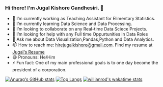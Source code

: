 ### Hi there! I'm Jugal Kishore Gandhesiri. 👋



- 🔭 I’m currently working as Teaching Assistant for Elimentary Statistics.
- 🌱 I’m currently learning Data Science and Data Processing.
- 👯 I’m looking to collaborate on any Real-time Data Sciece Projects.
- 🤔 I’m looking for help with any Full time Oppurtunities in Data Roles
- 💬 Ask me about Data Visualization,Pandas,Python and Data Analytics.
- 📫 How to reach me: hirejugalkishore@gmail.com. Find my resume at [Jugal's Resume](https://github.com/gandesirijugalkishore/gandesirijugalkishore/blob/main/Resume.pdf)
- 😄 Pronouns: He/Him
- ⚡ Fun fact: One of my main professional goals is to one day become the president of a corporation.

[![Anurag's GitHub stats](https://github-readme-stats.vercel.app/api?username=gandesirijugalkishore)](https://github.com/gandesirijugalkishore)
[![Top Langs](https://github-readme-stats.vercel.app/api/top-langs/?username=gandesirijugalkishore&layout=compact)](https://github.com/gandesirijugalkishore)
[![willianrod's wakatime stats](https://github-readme-stats.vercel.app/api/wakatime?username=gandesirijugalkishore)](https://github.com/gandesirijugalkishore)



